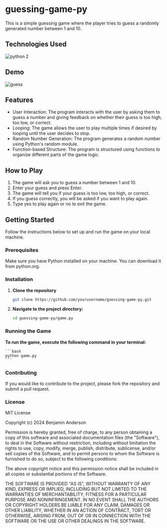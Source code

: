 # guessing-game-py
This is a simple guessing game where the player tries to guess a randomly generated number between 1 and 10.

## Technologies Used
![python 2](https://github.com/Selvawen/guessing-game-py/assets/111338548/2cda6787-fa36-41ca-9b3e-ec739b8d922d)


## Demo
![guess](https://github.com/Selvawen/guessing-game-py/assets/111338548/16e91945-7f3a-48e0-8115-5d60137549e3)

## Features
- User Interaction: The program interacts with the user by asking them to guess a number and giving feedback on whether their guess is too high, too low, or correct.
- Looping: The game allows the user to play multiple times if desired by looping until the user decides to stop.
- Random Number Generation: The program generates a random number using Python's random module.
- Function-based Structure: The program is structured using functions to organize different parts of the game logic.

## How to Play

1. The game will ask you to guess a number between 1 and 10.
2. Enter your guess and press Enter.
3. The game will tell you if your guess is too low, too high, or correct.
4. If you guess correctly, you will be asked if you want to play again.
5. Type yes to play again or no to exit the game.

## Getting Started
Follow the instructions below to set up and run the game on your local machine.

### Prerequisites
Make sure you have Python installed on your machine. You can download it from python.org.

### Installation
1. **Clone the repository**

    ```bash
    git clone https://github.com/yourusername/guessing-game-py.git

2. **Navigate to the project directory:**

    ```bash
    cd guessing-game-py/game.py

### Running the Game

**To run the game, execute the following command in your terminal:**

    ```bash
    python game.py
    ```
### Contributing
If you would like to contribute to the project, please fork the repository and submit a pull request.

### License
MIT License

Copyright (c) 2024 Benjamin Anderson

Permission is hereby granted, free of charge, to any person obtaining a copy of this software and associated documentation files (the "Software"), to deal in the Software without restriction, including without limitation the rights to use, copy, modify, merge, publish, distribute, sublicense, and/or sell copies of the Software, and to permit persons to whom the Software is furnished to do so, subject to the following conditions:

The above copyright notice and this permission notice shall be included in all copies or substantial portions of the Software.

THE SOFTWARE IS PROVIDED "AS IS", WITHOUT WARRANTY OF ANY KIND, EXPRESS OR IMPLIED, INCLUDING BUT NOT LIMITED TO THE WARRANTIES OF MERCHANTABILITY, FITNESS FOR A PARTICULAR PURPOSE AND NONINFRINGEMENT. IN NO EVENT SHALL THE AUTHORS OR COPYRIGHT HOLDERS BE LIABLE FOR ANY CLAIM, DAMAGES OR OTHER LIABILITY, WHETHER IN AN ACTION OF CONTRACT, TORT OR OTHERWISE, ARISING FROM, OUT OF OR IN CONNECTION WITH THE SOFTWARE OR THE USE OR OTHER DEALINGS IN THE SOFTWARE.
